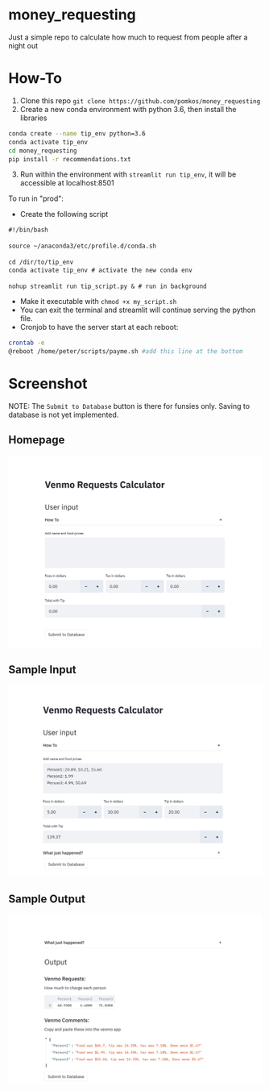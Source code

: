 # money_requesting
Just a simple repo to calculate how much to request from people after a night out

# How-To

1. Clone this repo `git clone https://github.com/pomkos/money_requesting`
2. Create a new conda environment with python 3.6, then install the libraries
  ```bash
  conda create --name tip_env python=3.6
  conda activate tip_env
  cd money_requesting
  pip install -r recommendations.txt
  ```
3. Run within the environment with `streamlit run tip_env`, it will be accessible at localhost:8501

To run in "prod":

* Create the following script
```
#!/bin/bash

source ~/anaconda3/etc/profile.d/conda.sh

cd /dir/to/tip_env
conda activate tip_env # activate the new conda env

nohup streamlit run tip_script.py & # run in background
```
* Make it executable with `chmod +x my_script.sh`
* You can exit the terminal and streamlit will continue serving the python file. 
* Cronjob to have the server start at each reboot:
```bash
crontab -e
@reboot /home/peter/scripts/payme.sh #add this line at the bottom
```

# Screenshot

NOTE: The `Submit to Database` button is there for funsies only. Saving to database is not yet implemented.

## Homepage
![](images/initial_page.png?raw=true)

## Sample Input
![](images/sample_input.png?raw=true)

## Sample Output
![](images/sample_output.png?raw=true)

